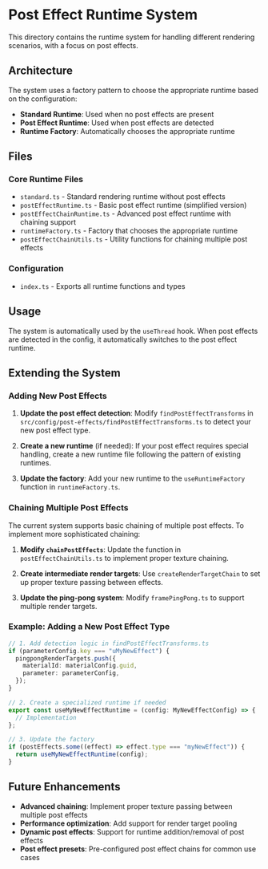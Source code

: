 # Post Effect Runtime System

This directory contains the runtime system for handling different rendering scenarios, with a focus on post effects.

## Architecture

The system uses a factory pattern to choose the appropriate runtime based on the configuration:

- **Standard Runtime**: Used when no post effects are present
- **Post Effect Runtime**: Used when post effects are detected
- **Runtime Factory**: Automatically chooses the appropriate runtime

## Files

### Core Runtime Files

- `standard.ts` - Standard rendering runtime without post effects
- `postEffectRuntime.ts` - Basic post effect runtime (simplified version)
- `postEffectChainRuntime.ts` - Advanced post effect runtime with chaining support
- `runtimeFactory.ts` - Factory that chooses the appropriate runtime
- `postEffectChainUtils.ts` - Utility functions for chaining multiple post effects

### Configuration

- `index.ts` - Exports all runtime functions and types

## Usage

The system is automatically used by the `useThread` hook. When post effects are detected in the config, it automatically switches to the post effect runtime.

## Extending the System

### Adding New Post Effects

1. **Update the post effect detection**: Modify `findPostEffectTransforms` in `src/config/post-effects/findPostEffectTransforms.ts` to detect your new post effect type.

2. **Create a new runtime** (if needed): If your post effect requires special handling, create a new runtime file following the pattern of existing runtimes.

3. **Update the factory**: Add your new runtime to the `useRuntimeFactory` function in `runtimeFactory.ts`.

### Chaining Multiple Post Effects

The current system supports basic chaining of multiple post effects. To implement more sophisticated chaining:

1. **Modify `chainPostEffects`**: Update the function in `postEffectChainUtils.ts` to implement proper texture chaining.

2. **Create intermediate render targets**: Use `createRenderTargetChain` to set up proper texture passing between effects.

3. **Update the ping-pong system**: Modify `framePingPong.ts` to support multiple render targets.

### Example: Adding a New Post Effect Type

```typescript
// 1. Add detection logic in findPostEffectTransforms.ts
if (parameterConfig.key === "uMyNewEffect") {
  pingpongRenderTargets.push({
    materialId: materialConfig.guid,
    parameter: parameterConfig,
  });
}

// 2. Create a specialized runtime if needed
export const useMyNewEffectRuntime = (config: MyNewEffectConfig) => {
  // Implementation
};

// 3. Update the factory
if (postEffects.some((effect) => effect.type === "myNewEffect")) {
  return useMyNewEffectRuntime(config);
}
```

## Future Enhancements

- **Advanced chaining**: Implement proper texture passing between multiple post effects
- **Performance optimization**: Add support for render target pooling
- **Dynamic post effects**: Support for runtime addition/removal of post effects
- **Post effect presets**: Pre-configured post effect chains for common use cases
